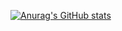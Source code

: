 [![Anurag's GitHub stats](https://github-readme-stats.vercel.app/api?username=PokeToribio&count_private=trueshow_icons=true)](https://github.com/anuraghazra/github-readme-stats)
